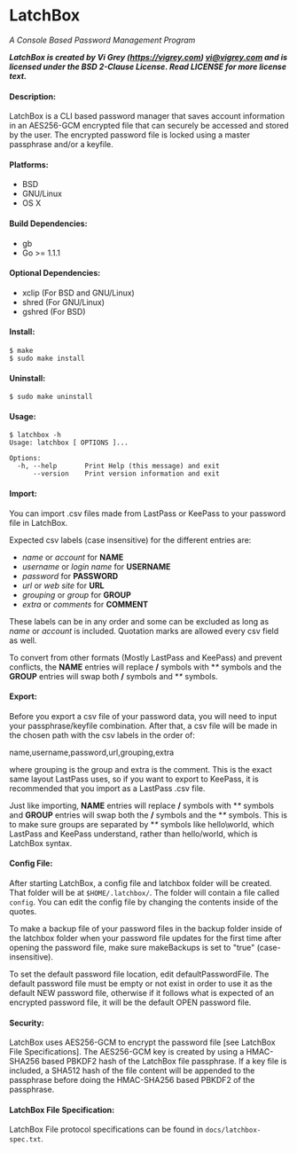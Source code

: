 # LatchBox

_A Console Based Password Management Program_

**_LatchBox is created by Vi Grey (https://vigrey.com) <vi@vigrey.com> and is licensed under the BSD 2-Clause License.  Read LICENSE for more license text._**

#### Description:
LatchBox is a CLI based password manager that saves account information in an AES256-GCM encrypted file that can securely be accessed and stored by the user.  The encrypted password file is locked using a master passphrase and/or a keyfile.

#### Platforms:
- BSD
- GNU/Linux
- OS X

#### Build Dependencies:
- gb
- Go >= 1.1.1

#### Optional Dependencies:
- xclip (For BSD and GNU/Linux)
- shred (For GNU/Linux)
- gshred (For BSD)

#### Install:
    $ make
    $ sudo make install

#### Uninstall:
    $ sudo make uninstall

#### Usage:
    $ latchbox -h
    Usage: latchbox [ OPTIONS ]...

    Options:
      -h, --help       Print Help (this message) and exit
          --version    Print version information and exit

#### Import:
You can import .csv files made from LastPass or KeePass to your password file in LatchBox.

Expected csv labels (case insensitive) for the different entries are:

- *name* or *account* for **NAME**
- *username* or *login name* for **USERNAME**
- *password* for **PASSWORD**
- *url* or *web site* for **URL**
- *grouping* or *group* for **GROUP**
- *extra* or *comments* for **COMMENT**

These labels can be in any order and some can be excluded as long as *name* or *account* is included.  Quotation marks are allowed every csv field as well.

To convert from other formats (Mostly LastPass and KeePass) and prevent conflicts, the **NAME** entries will replace **/** symbols with **\** symbols and the **GROUP** entries will swap both **/** symbols and **\** symbols.

#### Export:
Before you export a csv file of your password data, you will need to input your passphrase/keyfile combination.  After that, a csv file will be made in the chosen path with the csv labels in the order of:

name,username,password,url,grouping,extra

where grouping is the group and extra is the comment.  This is the exact same layout LastPass uses, so if you want to export to KeePass, it is recommended that you import as a LastPass .csv file.

Just like importing, **NAME** entries will replace **/** symbols with **\** symbols and **GROUP** entries will swap both the **/** symbols and the **\** symbols.  This is to make sure groups are separated by **\** symbols like hello\world, which LastPass and KeePass understand, rather than hello/world, which is LatchBox syntax.

#### Config File:
After starting LatchBox, a config file and latchbox folder will be created.  That folder will be at `$HOME/.latchbox/`.  The folder will contain a file called `config`.  You can edit the config file by changing the contents inside of the quotes.

To make a backup file of your password files in the backup folder inside of the latchbox folder when your password file updates for the first time after opening the password file, make sure makeBackups is set to "true" (case-insensitive).

To set the default password file location, edit defaultPasswordFile.  The default password file must be empty or not exist in order to use it as the default NEW password file, otherwise if it follows what is expected of an encrypted password file, it will be the default OPEN password file.

#### Security:
LatchBox uses AES256-GCM to encrypt the password file [see LatchBox File Specifications].  The AES256-GCM key is created by using a HMAC-SHA256 based PBKDF2 hash of the LatchBox file passphrase.  If a key file is included, a SHA512 hash of the file content will be appended to the passphrase before doing the HMAC-SHA256 based PBKDF2 of the passphrase.

#### LatchBox File Specification:
LatchBox File protocol specifications can be found in `docs/latchbox-spec.txt`.
